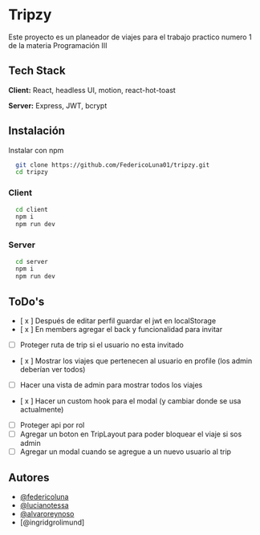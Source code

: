 # Tripzy

Este proyecto es un planeador de viajes para el trabajo practico numero 1 de la materia Programación III

## Tech Stack

**Client:** React, headless UI, motion, react-hot-toast

**Server:** Express, JWT, bcrypt

## Instalación

Instalar con npm

```bash
  git clone https://github.com/FedericoLuna01/tripzy.git
  cd tripzy
```

### Client

```bash
  cd client
  npm i
  npm run dev
```

### Server

```bash
  cd server
  npm i
  npm run dev
```

## ToDo's

- [ x ] Después de editar perfil guardar el jwt en localStorage
- [ x ] En members agregar el back y funcionalidad para invitar
- [ ] Proteger ruta de trip si el usuario no esta invitado
- [ x ] Mostrar los viajes que pertenecen al usuario en profile (los admin deberían ver todos)
- [ ] Hacer una vista de admin para mostrar todos los viajes
- [ x ] Hacer un custom hook para el modal (y cambiar donde se usa actualmente)
- [ ] Proteger api por rol
- [ ] Agregar un boton en TripLayout para poder bloquear el viaje si sos admin
- [ ] Agregar un modal cuando se agregue a un nuevo usuario al trip

## Autores

- [@federicoluna](https://www.github.com/federicoluna01)
- [@lucianotessa](https://www.github.com/LucianoTessa)
- [@alvaroreynoso](https://www.github.com/AlvaroReynoso)
- [@ingridgrolimund]
